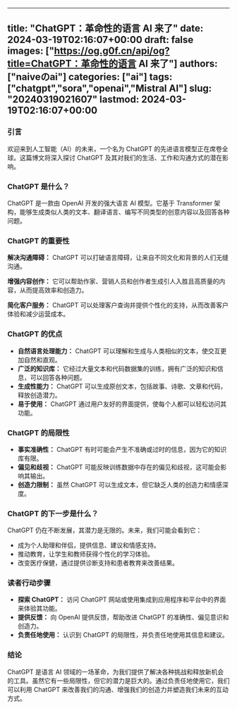 
---
title: "ChatGPT：革命性的语言 AI 来了"
date: 2024-03-19T02:16:07+00:00
draft: false
images: ["https://og.g0f.cn/api/og?title=ChatGPT：革命性的语言 AI 来了"]
authors: ["naiveのai"]
categories: ["ai"]
tags: ["chatgpt","sora","openai","Mistral AI"]
slug: "20240319021607"
lastmod: 2024-03-19T02:16:07+00:00
---
### 引言

欢迎来到人工智能（AI）的未来，一个名为 ChatGPT 的先进语言模型正在席卷全球。这篇博文将深入探讨 ChatGPT 及其对我们的生活、工作和沟通方式的潜在影响。

### ChatGPT 是什么？

ChatGPT 是一款由 OpenAI 开发的强大语言 AI 模型。它基于 Transformer 架构，能够生成类似人类的文本、翻译语言、编写不同类型的创意内容以及回答各种问题。

### ChatGPT 的重要性

**解决沟通障碍：** ChatGPT 可以打破语言障碍，让来自不同文化和背景的人们无缝沟通。

**增强内容创作：** 它可以帮助作家、营销人员和创作者生成引人入胜且高质量的内容，从而提高效率和创造力。

**简化客户服务：** ChatGPT 可以处理客户查询并提供个性化的支持，从而改善客户体验和减少运营成本。

### ChatGPT 的优点

* **自然语言处理能力：** ChatGPT 可以理解和生成与人类相似的文本，使交互更加自然和直观。
* **广泛的知识库：** 它经过大量文本和代码数据集的训练，拥有广泛的知识和信息，可以回答各种问题。
* **生成性能力：** ChatGPT 可以生成原创文本，包括故事、诗歌、文章和代码，释放创造潜力。
* **易于使用：** ChatGPT 通过用户友好的界面提供，使每个人都可以轻松访问其功能。

### ChatGPT 的局限性

* **事实准确性：** ChatGPT 有时可能会产生不准确或过时的信息，因为它的知识库有限。
* **偏见和歧视：** ChatGPT 可能反映训练数据中存在的偏见和歧视，这可能会影响其输出。
* **创造力限制：** 虽然 ChatGPT 可以生成文本，但它缺乏人类的创造力和情感深度。

### ChatGPT 的下一步是什么？

ChatGPT 仍在不断发展，其潜力是无限的。未来，我们可能会看到它：

* 成为个人助理和伴侣，提供信息、建议和情感支持。
* 推动教育，让学生和教师获得个性化的学习体验。
* 改变医疗保健，通过提供诊断支持和患者教育来改善结果。

### 读者行动步骤

* **探索 ChatGPT：** 访问 ChatGPT 网站或使用集成到应用程序和平台中的界面来体验其功能。
* **提供反馈：** 向 OpenAI 提供反馈，帮助改进 ChatGPT 的准确性、偏见意识和创造力。
* **负责任地使用：** 认识到 ChatGPT 的局限性，并负责任地使用其信息和建议。

### 结论

ChatGPT 是语言 AI 领域的一场革命，为我们提供了解决各种挑战和释放新机会的工具。虽然它有一些局限性，但它的潜力是巨大的。通过负责任地使用它，我们可以利用 ChatGPT 来改善我们的沟通、增强我们的创造力并塑造我们未来的互动方式。